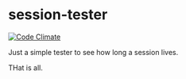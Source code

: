 session-tester
==============

[![Code Climate](https://codeclimate.com/github/wogsland/session-tester/badges/gpa.svg)](https://codeclimate.com/github/wogsland/session-tester)

Just a simple tester to see how long a session lives.

THat is all.
